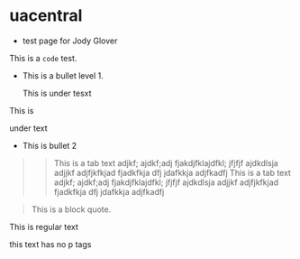 # uacentral
- test page for Jody Glover

This is a <code>code</code> test.

* This is a bullet level 1.

  This is under tesxt

This is


  under text

* This is bullet 2



>> This is a tab text adjkf; ajdkf;adj fjakdjfklajdfkl;    jfjfjf ajdkdlsja adjjkf  adjfjkfkjad fjadkfkja dfj jdafkkja    adjfkadfj This is a tab text adjkf; ajdkf;adj fjakdjfklajdfkl;    jfjfjf ajdkdlsja adjjkf  adjfjkfkjad fjadkfkja dfj jdafkkja    adjfkadfj


<blockquote class="indent">This is a block quote.</blockquote>



<p>This is regular text</p>





this text has no p tags
